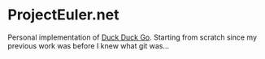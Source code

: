 # ProjectEuler.net
Personal implementation of [Duck Duck Go](https://projecteuler.net/).
Starting from scratch since my previous work was before I knew what git was...
